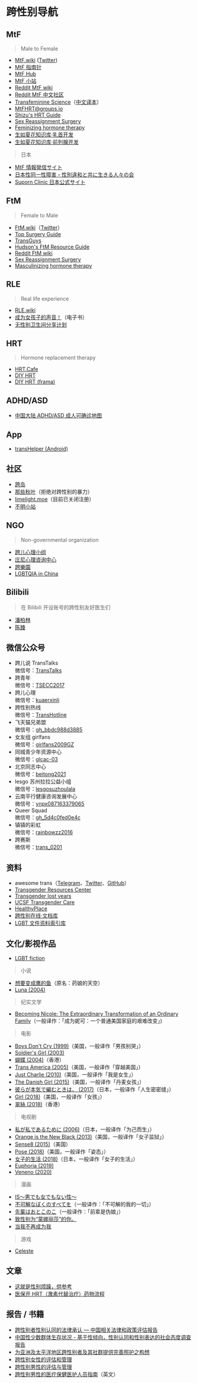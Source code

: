 # 跨性别导航

## MtF

> Male to Female

- [MtF.wiki](https://mtf.wiki) ([Twitter](https://twitter.com/MtFwiki))
- [MtF 指南针](https://mtf.party)
- [MtF Hub](https://hub.mtf.party/explore)
- [MtF 小站](https://mtf.qwq.pink)
- [Reddit MtF wiki](https://www.reddit.com/r/mtf/wiki)
- [Reddit MtF 中文社区](https://www.reddit.com/r/mtf_zh)
- [Transfeminine Science](https://transfemscience.org)（[中文译本](https://github.com/tfsci-sc/articles)）
- [MtFHRT@groups.io](https://groups.io/g/MTFHRT)
- [Shizu's HRT Guide](https://docs.hrt.guide)
- [Sex Reassignment Surgery](https://en.wikipedia.org/wiki/Sex_reassignment_surgery_%28male-to-female%29)
- [Feminizing hormone therapy](https://en.wikipedia.org/wiki/Feminizing_hormone_therapy)
- [生如夏花知识库·乳首开发](https://wiki.viva-la-vita.org/nipple)
- [生如夏花知识库·前列腺开发](https://wiki.viva-la-vita.org/prostate)

> 日本

- [MtF 情報発信サイト](https://joseika.com)
- [日本性同一性障害・性別違和と共に生きる人々の会](https://gid.jp)
- [Suporn Clinic 日本公式サイト](https://supornclinic.jp)

## FtM

> Female to Male

- [FtM.wiki](https://ftm.wiki)（[Twitter](https://twitter.com/FtMwiki)）
- [Top Surgery Guide](https://www.topsurgery.net)
- [TransGuys](https://transguys.com)
- [Hudson's FtM Resource Guide](http://www.ftmguide.org)
- [Reddit FtM wiki](https://www.reddit.com/r/ftm/wiki)
- [Sex Reassignment Surgery](https://en.wikipedia.org/wiki/Sex_reassignment_surgery_%28female-to-male%29)
- [Masculinizing hormone therapy](https://en.wikipedia.org/wiki/Masculinizing_hormone_therapy)

## RLE

> Real life experience

- [RLE.wiki](https://rle.wiki)
- [成为女孩子的声音！](https://mtf-wiki.github.io/jyosei-guide/)（电子书）
- [无性别卫生间分享计划](https://github.com/xfoxfu/KagurazakaToilet)

## HRT

> Hormone replacement therapy

- [HRT.Cafe](https://hrt.cafe)
- [DIY HRT](https://diyhrt.wiki)
- [DIY HRT (frama)](https://diyhrt.frama.io)

## ADHD/ASD

- [中国大陆 ADHD/ASD 成人可确诊地图](https://qingshanasd.cn/medical-map/)

## App

- [transHelper (Android)](https://github.com/MsZhu-trans/transHelper-release)

## 社区

- [跨岛](https://chat.transland.lgbt)
- [那些秋叶](https://one-among.us)（拒绝对跨性别的暴力）
- [limelight.moe](https://limelight.moe)（目前已关闭注册）
- [不明小站](https://trnt.lgbt)

## NGO

> Non-governmental organization

- [跨儿心理小组](https://kuaerxinli.org)
- [庄尼心理咨询中心](http://www.johnnycenter.com)
- [跨樂園](https://www.transnation.asia)
- [LGBTQIA in China](https://github.com/LGBT-CN/LGBTQIA-In-China)

## Bilibili

> 在 Bilibili 开设账号的跨性别友好医生们

- [潘柏林](https://space.bilibili.com/2085711307)
- [陈臻](https://space.bilibili.com/674195647)

## 微信公众号

- 跨儿说 TransTalks\
  微信号：[TransTalks](https://open.weixin.qq.com/qr/code?username=TransTalks)
- 跨青年\
  微信号：[TSECC2017](https://open.weixin.qq.com/qr/code?username=TSECC2017)
- 跨儿心理\
  微信号：[kuaerxinli](https://open.weixin.qq.com/qr/code?username=kuaerxinli)
- 跨性别热线\
  微信号：[TransHotline](https://open.weixin.qq.com/qr/code?username=TransHotline)
- 飞天猫兄弟盟\
  微信号：[gh_bbdc988d3885](https://open.weixin.qq.com/qr/code?username=gh_bbdc988d3885)
- 女友组 girlfans\
  微信号：[girlfans2009GZ](https://open.weixin.qq.com/qr/code?username=girlfans2009GZ)
- 同城青少年资源中心\
  微信号：[glcac-03](https://open.weixin.qq.com/qr/code?username=glcac-03)
- 北京同志中心\
  微信号：[beitong2021](https://open.weixin.qq.com/qr/code?username=beitong2021)
- lesgo 苏州拉拉公益小组\
  微信号：[lesgosuzhoulala](https://open.weixin.qq.com/qr/code?username=lesgosuzhoulala)
- 云南平行健康咨询发展中心\
  微信号：[ynpx087163379065](https://open.weixin.qq.com/qr/code?username=ynpx087163379065)
- Queer Squad\
  微信号：[gh_5d4c0fed0e4c](https://open.weixin.qq.com/qr/code?username=gh_5d4c0fed0e4c)
- 镇镇的彩虹\
  微信号：[rainbowzz2016](https://open.weixin.qq.com/qr/code?username=rainbowzz2016)
- 跨赛斯\
  微信号：[trans_0201](https://open.weixin.qq.com/qr/code?username=trans_0201)

## 资料

- awesome trans（[Telegram](https://t.me/awesometrans_zh)、[Twitter](https://twitter.com/awesometrans_zh)、[GitHub](https://github.com/awesometrans/awesometrans_zh)）
- [Transgender Resources Center](https://tgr.org.hk)
- [Transgender lost years](https://github.com/KristallWang/Transgender-lost-years)
- [UCSF Transgender Care](https://transcare.ucsf.edu)
- [HealthyPlace](https://www.healthyplace.com)
- [跨性别在线·文档库](https://docs.transonline.org.cn)
- [LGBT 文件资料索引库](https://cnlgbtdata.com)

## 文化/影视作品

- [LGBT fiction](https://zh.wikipedia.org/wiki/Template:LGBT_fiction)

> 小说

- [想要变成鹰的鱼](https://book.sfacg.com/Novel/48251)（原名：药娘的天空）
- [Luna (2004)](https://en.wikipedia.org/wiki/Luna_%28Peters_novel%29)

> 纪实文学

- [Becoming Nicole: The Extraordinary Transformation of an Ordinary Family](https://books.google.com/books?id=hIjZCgAAQBAJ)（一般译作：「成为妮可：一个普通美国家庭的艰难改变」)

> 电影

- [Boys Don't Cry (1999)](https://en.wikipedia.org/wiki/Boys_Don%27t_Cry_%281999_film%29)（美国，一般译作「男孩别哭」）
- [Soldier's Girl (2003)](https://en.wikipedia.org/wiki/Soldier%27s_Girl)
- [蝴蝶 (2004)](https://zh.wikipedia.org/wiki/蝴蝶_%282004年電影%29)（香港）
- [Trans America (2005)](https://en.wikipedia.org/wiki/Transamerica_%28film%29)（美国，一般译作「穿越美国」）
- [Just Charlie (2010)](https://www.imdb.com/title/tt4838248/)（美国，一般译作「我是女生」）
- [The Danish Girl (2015)](https://en.wikipedia.org/wiki/The_Danish_Girl_%28film%29)（美国，一般译作「丹麦女孩」）
- [彼らが本気で編むときは、 (2017)](https://ja.wikipedia.org/wiki/彼らが本気で編むときは、)（日本，一般译作「人生密密缝」）
- [Girl (2018)](https://en.wikipedia.org/wiki/Girl_%282018_film%29)（美国，一般译作「女孩」）
- [翠絲 (2018)](https://zh.wikipedia.org/wiki/翠絲_%28電影%29)（香港）

> 电视剧

- [私が私であるために (2006)](https://ja.wikipedia.org/wiki/私が私であるために)（日本，一般译作「为己而生」）
- [Orange is the New Black (2013)](https://en.wikipedia.org/wiki/Orange_Is_the_New_Black)（美国，一般译作「女子监狱」）
- [Sense8 (2015)](https://en.wikipedia.org/wiki/Sense8)（美国）
- [Pose (2018)](https://en.wikipedia.org/wiki/Pose_%28TV_series%29)（美国，一般译作「姿态」）
- [女子的生活 (2018)](https://ja.wikipedia.org/wiki/女子的生活)（日本，一般译作「女子的生活」）
- [Euphoria (2019)](https://en.wikipedia.org/wiki/Euphoria_%28American_TV_series%29)
- [Veneno (2020)](https://en.wikipedia.org/wiki/Veneno_%28TV_series%29)

> 漫画

- [IS〜男でも女でもない性〜](https://ja.wikipedia.org/wiki/IS〜男でも女でもない性〜)
- [不可解なぼくのすべてを](https://comic.pixiv.net/works/5315)（一般译作：「不可解的我的一切」）
- [先輩はおとこのこ](https://ja.wikipedia.org/wiki/先輩はおとこのこ)（一般译作：「前辈是伪娘」）
- [致性别为“蒙娜丽莎”的你。](https://manga.bilibili.com/detail/mc28295)
- [当我不再成为我](https://www.manhuagui.com/comic/31859/)

> 游戏

- [Celeste](https://en.wikipedia.org/wiki/Celeste_%28video_game%29)

## 文章

- [这就是性别烦躁，供参考](https://genderdysphoria.fyi/zh/)
- [医保开 HRT（激素代替治疗）药物流程](https://zhuanlan.zhihu.com/p/387187000)

## 报告 / 书籍

- [跨性别者性别认同的法律承认 — 中国相关法律和政策评估报告](https://www.cn.undp.org/content/china/zh/home/library/democratic_governance/legal-gender-recognition-in-china--a-legal-and-policy-review-.html)
- [中国性少数群体生存状况 - 基于性倾向，性别认同和性别表达的社会态度调查报告](https://www.cn.undp.org/content/china/zh/home/library/democratic_governance/being-lgbt-in-china/)
- [为亚洲及太平洋地区跨性别者及其社群提供完善照护之构想](https://www.cn.undp.org/content/china/zh/home/library/democratic_governance/blueprint-for-the-provision-of-comprehensive-care-for-trans-peop.html)
- [跨性别女性的评估和管理](https://www.uptodate.com/contents/zh-Hans/transgender-women-evaluation-and-management)
- [跨性别男性的评估与管理](https://www.uptodate.com/contents/zh-Hans/transgender-men-evaluation-and-management)
- [跨性别男性的医疗保健医护人员指南](https://www.nickgorton.org/2021/01/17/medical-therapy-and-health-maintenance-for-transgender-men/)（英文）
